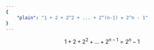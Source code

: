```yaml
---
{
    "plain": "1 + 2 + 2^2 + ... + 2^(n-1) = 2^n - 1"
}
---
```


$$ 1 + 2 + 2^2 + \ldots + 2^{n-1} = 2^n - 1 $$